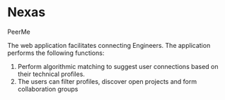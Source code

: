 # Nexas
PeerMe 

The web application facilitates connecting Engineers. The application performs the following functions:

1. Perform algorithmic matching to suggest user connections based on their technical profiles. 
2. The users can filter profiles, discover open projects and form collaboration groups


